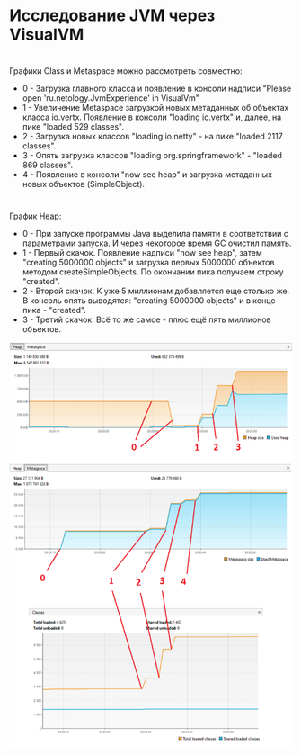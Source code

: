 # Исследование JVM через VisualVM
#

Графики Class и Metaspace можно рассмотреть совместно:

- 0 - Загрузка главного класса и появление в консоли надписи "Please open 'ru.netology.JvmExperience' in VisualVm"
- 1 - Увеличение Metaspace загрузкой новых метаданных об объектах класса io.vertx. Появление в консоли "loading io.vertx" и, далее, на пике "loaded 529 classes".
- 2 - Загрузка новых классов "loading io.netty" - на пике "loaded 2117 classes".
- 3 - Опять загрузка классов "loading org.springframework" - "loaded 869 classes".
- 4 - Появление в консоли "now see heap" и загрузка метаданных новых объектов (SimpleObject).
 #

График Heap:

- 0 - При запуске программы Java выделила памяти в соответствии с параметрами запуска. И через некоторое время GC очистил память.
- 1 - Первый скачок. Появление надписи "now see heap", затем "creating 5000000 objects" и загрузка первых 5000000 объектов методом createSimpleObjects. По окончании пика получаем строку "created".
- 2 - Второй скачок. К уже 5 миллионам добавляется еще столько же. В консоль опять выводятся: "creating 5000000 objects" и в конце пика - "created".
- 3 - Третий скачок. Всё то же самое - плюс ещё пять миллионов объектов.

![](\img\visualvmscreen.png "VisualVM Screen")
